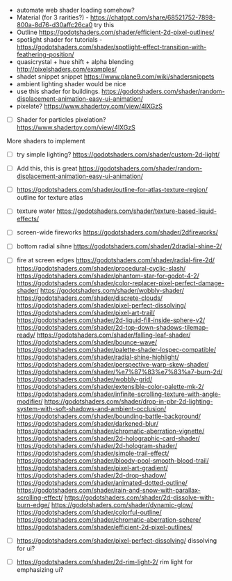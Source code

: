 - automate web shader loading somehow?
- Material (for 3 rarities?) - https://chatgpt.com/share/68521752-7898-800a-8d76-d30affc26ca0 try this
- Outline https://godotshaders.com/shader/efficient-2d-pixel-outlines/
- spotlight shader for tutorials - https://godotshaders.com/shader/spotlight-effect-transition-with-feathering-position/
- quasicrystal + hue shift + alpha blending http://pixelshaders.com/examples/ 
- shadet snippet snippet https://www.plane9.com/wiki/shadersnippets
- ambient lighting shader would be nice
- use this shader for buildings. https://godotshaders.com/shader/random-displacement-animation-easy-ui-animation/
- pixelate? https://www.shadertoy.com/view/4lXGzS
- [ ] Shader for particles pixelation? https://www.shadertoy.com/view/4lXGzS


More shaders to implement
- [ ] try simple lighting? https://godotshaders.com/shader/custom-2d-light/
- [ ] Add this, this is great https://godotshaders.com/shader/random-displacement-animation-easy-ui-animation/
- [ ] https://godotshaders.com/shader/outline-for-atlas-texture-region/ outline for texture atlas
- [ ] texture water https://godotshaders.com/shader/texture-based-liquid-effects/
- [ ] screen-wide fireworks https://godotshaders.com/shader/2dfireworks/
- [ ] bottom radial sihne https://godotshaders.com/shader/2dradial-shine-2/
- [ ] fire at screen edges https://godotshaders.com/shader/radial-fire-2d/
https://godotshaders.com/shader/procedural-cyclic-slash/
https://godotshaders.com/shader/phantom-star-for-godot-4-2/
https://godotshaders.com/shader/color-replacer-pixel-perfect-damage-shader/
https://godotshaders.com/shader/wobbly-shader/
https://godotshaders.com/shader/discrete-clouds/
https://godotshaders.com/shader/pixel-perfect-dissolving/
https://godotshaders.com/shader/pixel-art-trail/
https://godotshaders.com/shader/2d-liquid-fill-inside-sphere-v2/
https://godotshaders.com/shader/2d-top-down-shadows-tilemap-ready/
https://godotshaders.com/shader/falling-leaf-shader/
https://godotshaders.com/shader/bounce-wave/
https://godotshaders.com/shader/palette-shader-lospec-compatible/
https://godotshaders.com/shader/radial-shine-highlight/
https://godotshaders.com/shader/perspective-warp-skew-shader/
https://godotshaders.com/shader/%e7%87%83%e7%83%a7-burn-2d/
https://godotshaders.com/shader/wobbly-grid/
https://godotshaders.com/shader/extensible-color-palette-mk-2/
https://godotshaders.com/shader/infinite-scrolling-texture-with-angle-modifier/
https://godotshaders.com/shader/drop-in-pbr-2d-lighting-system-with-soft-shadows-and-ambient-occlusion/
https://godotshaders.com/shader/bounding-battle-background/
https://godotshaders.com/shader/darkened-blur/
https://godotshaders.com/shader/chromatic-aberration-vignette/
https://godotshaders.com/shader/2d-holographic-card-shader/
https://godotshaders.com/shader/2d-hologram-shader/
https://godotshaders.com/shader/simple-trail-effect/
https://godotshaders.com/shader/bloody-pool-smooth-blood-trail/
https://godotshaders.com/shader/pixel-art-gradient/
https://godotshaders.com/shader/2d-drop-shadow/
https://godotshaders.com/shader/animated-dotted-outline/
https://godotshaders.com/shader/rain-and-snow-with-parallax-scrolling-effect/
https://godotshaders.com/shader/2d-dissolve-with-burn-edge/
https://godotshaders.com/shader/dynamic-glow/
https://godotshaders.com/shader/colorful-outline/
https://godotshaders.com/shader/chromatic-aberration-sphere/
https://godotshaders.com/shader/efficient-2d-pixel-outlines/


- [ ] https://godotshaders.com/shader/pixel-perfect-dissolving/ dissolving for  ui?
- [ ] https://godotshaders.com/shader/2d-rim-light-2/ rim light for emphasizing ui?